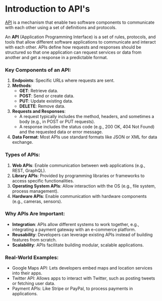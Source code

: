 # Introduction to API's

[API](https://aws.amazon.com/what-is/api/#:~:text=API%20stands%20for%20Application%20Programming,other%20using%20requests%20and%20responses.) is a mechanism that enable two software components to communicate with each other using a set of definitions and protocols.

An **API** (Application Programming Interface) is a set of rules, protocols, and tools that allow different software applications to communicate and interact with each other. APIs define how requests and responses should be structured so that one application can request services or data from another and get a response in a predictable format.

### Key Components of an API:
1. **Endpoints**: Specific URLs where requests are sent.
2. **Methods**:
   - **GET**: Retrieve data.
   - **POST**: Send or create data.
   - **PUT**: Update existing data.
   - **DELETE**: Remove data.
3. **Requests and Responses**:
   - A request typically includes the method, headers, and sometimes a body (e.g., in POST or PUT requests).
   - A response includes the status code (e.g., 200 OK, 404 Not Found) and the requested data or error message.
4. **Data Format**: Most APIs use standard formats like JSON or XML for data exchange.

### Types of APIs:
1. **Web APIs**: Enable communication between web applications (e.g., REST, GraphQL).
2. **Library APIs**: Provided by programming libraries or frameworks to access specific functionalities.
3. **Operating System APIs**: Allow interaction with the OS (e.g., file system, process management).
4. **Hardware APIs**: Enable communication with hardware components (e.g., cameras, sensors).

### Why APIs Are Important:
- **Integration**: APIs allow different systems to work together, e.g., integrating a payment gateway with an e-commerce platform.
- **Reusability**: Developers can leverage existing APIs instead of building features from scratch.
- **Scalability**: APIs facilitate building modular, scalable applications.

### Real-World Examples:
- Google Maps API: Lets developers embed maps and location services into their apps.
- Twitter API: Allows apps to interact with Twitter, such as posting tweets or fetching user data.
- Payment APIs: Like Stripe or PayPal, to process payments in applications.
